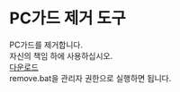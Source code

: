 # PC가드 제거 도구
PC가드를 제거합니다.<br>
자신의 책임 하에 사용하십시오.<br>
[다운로드](https://github.com/passwin/PCGuardRemover/archive/refs/tags/v1.0.zip)
<br>
remove.bat을 관리자 권한으로 실행하면 됩니다.
<br>
